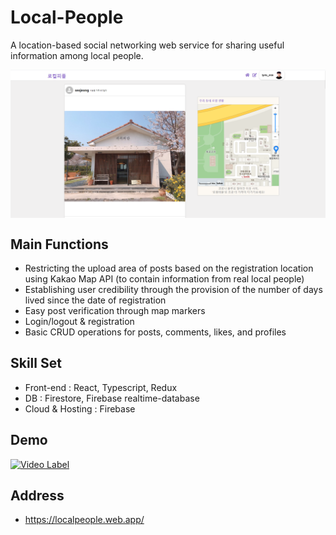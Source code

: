 # Local-People
A location-based social networking web service for sharing useful information among local people.

<img align="center" style="width:100rem; height:auto;" src="https://github.com/jeongmin1217/Local-People/blob/main/lcpp1.PNG"/>

## Main Functions
- Restricting the upload area of posts based on the registration location using Kakao Map API (to contain information from real local people)
- Establishing user credibility through the provision of the number of days lived since the date of registration
- Easy post verification through map markers
- Login/logout & registration
- Basic CRUD operations for posts, comments, likes, and profiles

## Skill Set
- Front-end : React, Typescript, Redux
- DB : Firestore, Firebase realtime-database
- Cloud & Hosting : Firebase

## Demo
[![Video Label](http://img.youtube.com/vi/Ipv6sa7WkJI/0.jpg)](https://youtu.be/Ipv6sa7WkJI)

## Address
- https://localpeople.web.app/
